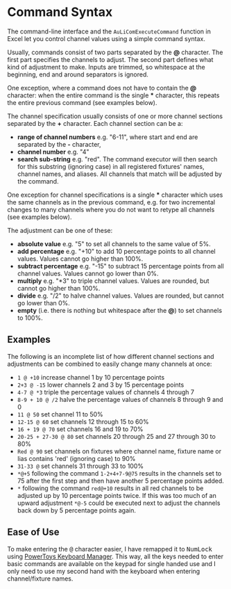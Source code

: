 

# Command Syntax

The command-line interface and the `AuLiComExecuteCommand` function in Excel let you control channel values using a simple command syntax.

Usually, commands consist of two parts separated by the **@** character. The first part specifies the channels to adjust. The second part defines what kind of adjustment to make. Inputs are trimmed, so whitespace at the beginning, end and around separators is ignored.

One exception, where a command does not have to contain the **@** character: when the entire command is the  single **\*** character, this repeats the entire previous command (see examples below).

The channel specification usually consists of one or more channel sections separated by the **+** character. Each channel section can be a:
 - **range of channel numbers** e.g. "6-11", where start and end are separated by the **-** character,
 - **channel number** e.g. "4"
 - **search sub-string** e.g. "red". The command executor will then search for this substring (ignoring case) in all registered fixtures' names, channel names, and aliases. All channels that match will be adjusted by the command.

 One exception for channel specifications is a single **\*** character which uses the same channels as in the previous command, e.g. for two incremental changes to many channels where you do not want to retype all channels (see examples below).

The adjustment can be one of these:
- **absolute value** e.g. "5" to set all channels to the same value of 5%.
- **add percentage** e.g. "+10" to add 10 percentage points to all channel values. Values cannot go higher than 100%.
- **subtract percentage** e.g. "-15" to subtract 15 percentage points from all channel values. Values cannot go lower than 0%.
- **multiply** e.g. "*3" to triple channel values. Values are rounded, but cannot go higher than 100%.
- **divide** e.g. "/2" to halve channel values. Values are rounded, but cannot go lower than 0%.
- **empty** (i.e. there is nothing but whitespace after the **@**) to set channels to 100%.

## Examples

The following is an incomplete list of how different channel sections and adjustments can be combined to easily change many channels at once:

- ``1 @ +10``	increase channel 1 by 10 percentage points
- ``2+3 @ -15``	lower channels 2 and 3 by 15 percentage points
- ``4-7 @ *3``	triple the percentage values of channels 4 through 7
- ``8-9 + 10 @ /2``	halve the percentage values of channels 8 through 9 and 0
- ``11 @ 50``	set channel 11 to 50%
- ``12-15 @ 60``	set channels 12 through 15 to 60%
- ``16 + 19 @ 70``	set channels 16 and 19 to 70%
- ``20-25 + 27-30 @ 80``	set channels 20 through 25 and 27 through 30 to 80% 
- ``Red @ 90``	set channels on fixtures where channel name, fixture name or lias contains 'red' (ignoring case) to 90%
- ``31-33 @``	set channels 31 through 33 to 100%
- ``*@+5``	following the command ``1-2+4+7-9@75`` results in the channels set to 75 after the first step and then have another 5 percentage points added.
- ``*``	following the command ``red@+10`` results in all red channels to be adjusted up by 10 percentage points twice. If this was too much of an upward adjustment ``*@-5`` could be executed next to adjust the channels back down by 5 percentage points again.

## Ease of Use

To make entering the <kbd>@</kbd> character easier, I have remapped it to <kbd>NumLock</kbd> using [PowerToys Keyboard Manager](https://learn.microsoft.com/en-us/windows/powertoys/keyboard-manager). This way, all the keys needed to enter basic commands are available on the keypad for single handed use and I only need to use my second hand with the keyboard when entering channel/fixture names.
